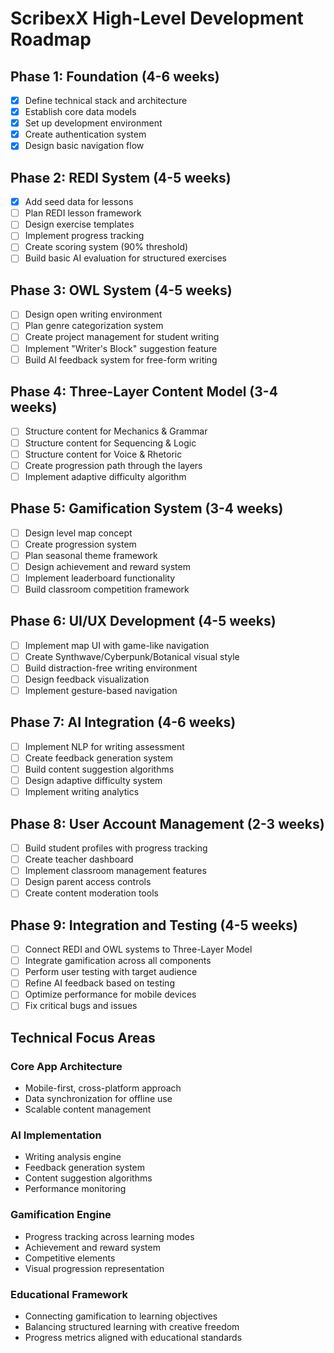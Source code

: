 # ScribexX High-Level Development Roadmap

## Phase 1: Foundation (4-6 weeks)
- [X] Define technical stack and architecture
- [X] Establish core data models
- [X] Set up development environment
- [X] Create authentication system
- [X] Design basic navigation flow

## Phase 2: REDI System (4-5 weeks)
- [X] Add seed data for lessons
- [ ] Plan REDI lesson framework
- [ ] Design exercise templates
- [ ] Implement progress tracking
- [ ] Create scoring system (90% threshold)
- [ ] Build basic AI evaluation for structured exercises

## Phase 3: OWL System (4-5 weeks)
- [ ] Design open writing environment
- [ ] Plan genre categorization system
- [ ] Create project management for student writing
- [ ] Implement "Writer's Block" suggestion feature
- [ ] Build AI feedback system for free-form writing

## Phase 4: Three-Layer Content Model (3-4 weeks)
- [ ] Structure content for Mechanics & Grammar
- [ ] Structure content for Sequencing & Logic
- [ ] Structure content for Voice & Rhetoric
- [ ] Create progression path through the layers
- [ ] Implement adaptive difficulty algorithm

## Phase 5: Gamification System (3-4 weeks)
- [ ] Design level map concept
- [ ] Create progression system
- [ ] Plan seasonal theme framework
- [ ] Design achievement and reward system
- [ ] Implement leaderboard functionality
- [ ] Build classroom competition framework

## Phase 6: UI/UX Development (4-5 weeks)
- [ ] Implement map UI with game-like navigation
- [ ] Create Synthwave/Cyberpunk/Botanical visual style
- [ ] Build distraction-free writing environment
- [ ] Design feedback visualization
- [ ] Implement gesture-based navigation

## Phase 7: AI Integration (4-6 weeks)
- [ ] Implement NLP for writing assessment
- [ ] Create feedback generation system
- [ ] Build content suggestion algorithms
- [ ] Design adaptive difficulty system
- [ ] Implement writing analytics

## Phase 8: User Account Management (2-3 weeks)
- [ ] Build student profiles with progress tracking
- [ ] Create teacher dashboard
- [ ] Implement classroom management features
- [ ] Design parent access controls
- [ ] Create content moderation tools

## Phase 9: Integration and Testing (4-5 weeks)
- [ ] Connect REDI and OWL systems to Three-Layer Model
- [ ] Integrate gamification across all components
- [ ] Perform user testing with target audience
- [ ] Refine AI feedback based on testing
- [ ] Optimize performance for mobile devices
- [ ] Fix critical bugs and issues

## Technical Focus Areas

### Core App Architecture
- Mobile-first, cross-platform approach
- Data synchronization for offline use
- Scalable content management

### AI Implementation
- Writing analysis engine
- Feedback generation system
- Content suggestion algorithms
- Performance monitoring

### Gamification Engine
- Progress tracking across learning modes
- Achievement and reward system
- Competitive elements
- Visual progression representation

### Educational Framework
- Connecting gamification to learning objectives
- Balancing structured learning with creative freedom
- Progress metrics aligned with educational standards